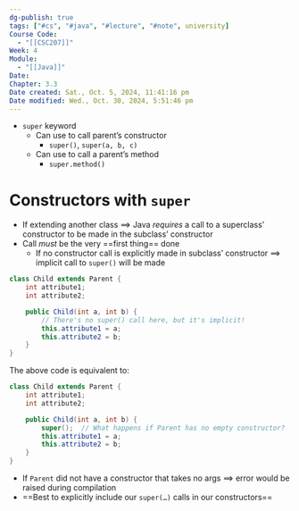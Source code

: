 ```yaml
---
dg-publish: true
tags: ["#cs", "#java", "#lecture", "#note", university]
Course Code:
  - "[[CSC207]]"
Week: 4
Module:
  - "[[Java]]"
Date: 
Chapter: 3.3
Date created: Sat., Oct. 5, 2024, 11:41:16 pm
Date modified: Wed., Oct. 30, 2024, 5:51:46 pm
---
```


- `super` keyword
    - Can use to call parent’s constructor
        - `super()`, `super(a, b, c)`
    - Can use to call a parent’s method
        - `super.method()`

# Constructors with `super`

- If extending another class $\implies$ Java *requires* a call to a superclass’ constructor to be made in the subclass’ constructor
- Call *must* be the very ==first thing== done
    - If no constructor call is explicitly made in subclass’ constructor $\implies$ implicit call to `super()` will be made

```java
class Child extends Parent {
    int attribute1;
    int attribute2;

    public Child(int a, int b) {
        // There's no super() call here, but it's implicit!
        this.attribute1 = a;
        this.attribute2 = b;
    }
}
```

The above code is equivalent to:

```java
class Child extends Parent {
    int attribute1;
    int attribute2;

    public Child(int a, int b) {
        super();  // What happens if Parent has no empty constructor?
        this.attribute1 = a;
        this.attribute2 = b;
    }
}
```

- If `Parent` did not have a constructor that takes no args $\implies$ error would be raised during compilation
- ==Best to explicitly include our `super(…)` calls in our constructors==
